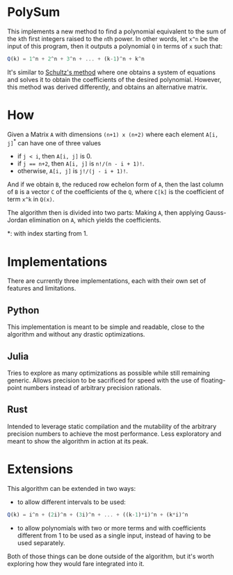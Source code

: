 # PolySum

This implements a new method to find a polynomial equivalent to the sum
of the `k`th first integers raised to the `n`th power. In other words,
let `x^n` be the input of this program, then it outputs a polynomial `Q`
in terms of `x` such that:

```julia
Q(k) = 1^n + 2^n + 3^n + ... + (k-1)^n + k^n
```

It's similar to [Schultz's method](https://www.jstor.org/stable/2320260)
where one obtains a system of equations and solves it to obtain the
coefficients of the desired polynomial. However, this method was derived
differently, and obtains an alternative matrix.

# How

Given a Matrix `A` with dimensions `(n+1) x (n+2)` where each element `A[i, j]`<sup>\*</sup> can have one of three values
  * if `j < i`, then `A[i, j]` is 0.
  * if `j == n+2`, then `A[i, j]` is `n!/(n - i + 1)!`.
  * otherwise, `A[i, j]` is `j!/(j - i + 1)!`.

And if we obtain `B`, the reduced row echelon form of `A`,
then the last column of `B` is a vector `C` of the coefficients
of the `Q`, where `C[k]` is the coefficient of term `x^k` in `Q(x)`.

The algorithm then is divided into two parts: Making `A`, then
applying Gauss-Jordan elimination on `A`, which yields the
coefficients.

\*: with index starting from 1.

# Implementations

There are currently three implementations, each with their
own set of features and limitations.

## Python

This implementation is meant to be simple and readable, close to
the algorithm and without any drastic optimizations.

## Julia

Tries to explore as many optimizations as possible while still
remaining generic. Allows precision to be sacrificed for speed with
the use of floating-point numbers instead of arbitrary precision
rationals.

## Rust

Intended to leverage static compilation and the mutability of the
arbitrary precision numbers to achieve the most performance. Less
exploratory and meant to show the algorithm in action at its peak.

# Extensions

This algorithm can be extended in two ways:

* to allow different intervals to be used:
```julia
Q(k) = i^n + (2i)^n + (3i)^n + ... + ((k-1)*i)^n + (k*i)^n
```
* to allow polynomials with two or more terms and with coefficients different from 1
  to be used as a single input, instead of having to be used separately.

Both of those things can be done outside of the algorithm, but it's worth exploring
how they would fare integrated into it.
